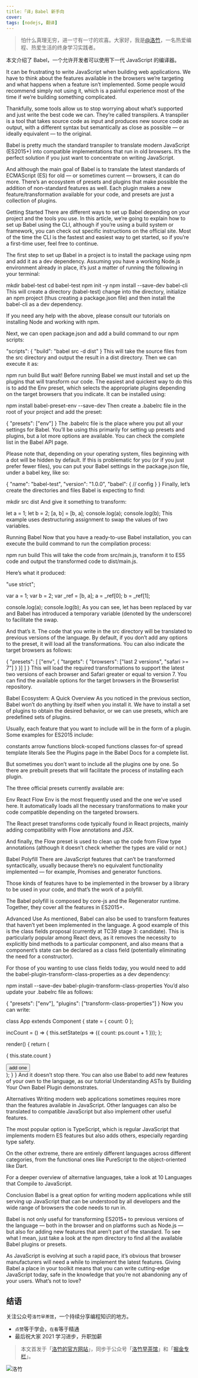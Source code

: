 ```yaml
---
title:「译」Babel 新手向
cover:
tags: [nodejs, 翻译]
---
```


> 怕什么真理无穷，进一寸有一寸的欢喜。大家好，我是[@洛竹](https://github.com/youngjuning)，一名热爱编程、热爱生活的终身学习实践者。

本文介绍了 Babel，一个允许开发者可以使用下一代 JavaScript 的编译器。

It can be frustrating to write JavaScript when building web applications. We have to think about the features available in the browsers we’re targeting and what happens when a feature isn’t implemented. Some people would recommend simply not using it, which is a painful experience most of the time if we’re building something complicated.

Thankfully, some tools allow us to stop worrying about what’s supported and just write the best code we can. They’re called transpilers. A transpiler is a tool that takes source code as input and produces new source code as output, with a different syntax but semantically as close as possible — or ideally equivalent — to the original.

Babel is pretty much the standard transpiler to translate modern JavaScript (ES2015+) into compatible implementations that run in old browsers. It’s the perfect solution if you just want to concentrate on writing JavaScript.

And although the main goal of Babel is to translate the latest standards of ECMAScript (ES) for old — or sometimes current — browsers, it can do more. There’s an ecosystem of presets and plugins that make possible the addition of non-standard features as well. Each plugin makes a new feature/transformation available for your code, and presets are just a collection of plugins.

Getting Started
There are different ways to set up Babel depending on your project and the tools you use. In this article, we’re going to explain how to set up Babel using the CLI, although if you’re using a build system or framework, you can check out specific instructions on the official site. Most of the time the CLI is the fastest and easiest way to get started, so if you’re a first-time user, feel free to continue.

The first step to set up Babel in a project is to install the package using npm and add it as a dev dependency. Assuming you have a working Node.js environment already in place, it’s just a matter of running the following in your terminal:

mkdir babel-test
cd babel-test
npm init -y
npm install --save-dev babel-cli
This will create a directory (babel-test) change into the directory, initialize an npm project (thus creating a package.json file) and then install the babel-cli as a dev dependency.

If you need any help with the above, please consult our tutorials on installing Node and working with npm.

Next, we can open package.json and add a build command to our npm scripts:

"scripts": {
"build": "babel src -d dist"
}
This will take the source files from the src directory and output the result in a dist directory. Then we can execute it as:

npm run build
But wait! Before running Babel we must install and set up the plugins that will transform our code. The easiest and quickest way to do this is to add the Env preset, which selects the appropriate plugins depending on the target browsers that you indicate. It can be installed using:

npm install babel-preset-env --save-dev
Then create a .babelrc file in the root of your project and add the preset:

{
"presets": ["env"]
}
The .babelrc file is the place where you put all your settings for Babel. You’ll be using this primarily for setting up presets and plugins, but a lot more options are available. You can check the complete list in the Babel API page.

Please note that, depending on your operating system, files beginning with a dot will be hidden by default. If this is problematic for you (or if you just prefer fewer files), you can put your Babel settings in the package.json file, under a babel key, like so:

{
"name": "babel-test",
"version": "1.0.0",
"babel": {
// config
}
}
Finally, let’s create the directories and files Babel is expecting to find:

mkdir src dist
And give it something to transform:

let a = 1;
let b = 2;
[a, b] = [b, a];
console.log(a);
console.log(b);
This example uses destructuring assignment to swap the values of two variables.

Running Babel
Now that you have a ready-to-use Babel installation, you can execute the build command to run the compilation process:

npm run build
This will take the code from src/main.js, transform it to ES5 code and output the transformed code to dist/main.js.

Here’s what it produced:

"use strict";

var a = 1;
var b = 2;
var \_ref = [b, a];
a = \_ref[0];
b = \_ref[1];

console.log(a);
console.log(b);
As you can see, let has been replaced by var and Babel has introduced a temporary variable (denoted by the underscore) to facilitate the swap.

And that’s it. The code that you write in the src directory will be translated to previous versions of the language. By default, if you don’t add any options to the preset, it will load all the transformations. You can also indicate the target browsers as follows:

{
"presets": [
["env", {
"targets": {
"browsers": ["last 2 versions", "safari >= 7"]
}
}]
]
}
This will load the required transformations to support the latest two versions of each browser and Safari greater or equal to version 7. You can find the available options for the target browsers in the Browserlist repository.

Babel Ecosystem: A Quick Overview
As you noticed in the previous section, Babel won’t do anything by itself when you install it. We have to install a set of plugins to obtain the desired behavior, or we can use presets, which are predefined sets of plugins.

Usually, each feature that you want to include will be in the form of a plugin. Some examples for ES2015 include:

constants
arrow functions
block-scoped functions
classes
for-of
spread
template literals
See the Plugins page in the Babel Docs for a complete list.

But sometimes you don’t want to include all the plugins one by one. So there are prebuilt presets that will facilitate the process of installing each plugin.

The three official presets currently available are:

Env
React
Flow
Env is the most frequently used and the one we’ve used here. It automatically loads all the necessary transformations to make your code compatible depending on the targeted browsers.

The React preset transforms code typically found in React projects, mainly adding compatibility with Flow annotations and JSX.

And finally, the Flow preset is used to clean up the code from Flow type annotations (although it doesn’t check whether the types are valid or not.)

Babel Polyfill
There are JavaScript features that can’t be transformed syntactically, usually because there’s no equivalent functionality implemented — for example, Promises and generator functions.

Those kinds of features have to be implemented in the browser by a library to be used in your code, and that’s the work of a polyfill.

The Babel polyfill is composed by core-js and the Regenerator runtime. Together, they cover all the features in ES2015+.

Advanced Use
As mentioned, Babel can also be used to transform features that haven’t yet been implemented in the language. A good example of this is the class fields proposal (currently at TC39 stage 3: candidate). This is particularly popular among React devs, as it removes the necessity to explicitly bind methods to a particular component, and also means that a component’s state can be declared as a class field (potentially eliminating the need for a constructor).

For those of you wanting to use class fields today, you would need to add the babel-plugin-transform-class-properties as a dev dependency:

npm install --save-dev babel-plugin-transform-class-properties
You’d also update your .babelrc file as follows:

{
"presets": ["env"],
"plugins": ["transform-class-properties"]
}
Now you can write:

class App extends Component {
state = { count: 0 };

incCount = () => {
this.setState(ps => ({ count: ps.count + 1 }));
};

render() {
return (

<div>
<p>{ this.state.count }</p>
<button onClick={this.incCount}>add one</button>
</div>
);
}
}
And it doesn’t stop there. You can also use Babel to add new features of your own to the language, as our tutorial Understanding ASTs by Building Your Own Babel Plugin demonstrates.

Alternatives
Writing modern web applications sometimes requires more than the features available in JavaScript. Other languages can also be translated to compatible JavaScript but also implement other useful features.

The most popular option is TypeScript, which is regular JavaScript that implements modern ES features but also adds others, especially regarding type safety.

On the other extreme, there are entirely different languages across different categories, from the functional ones like PureScript to the object-oriented like Dart.

For a deeper overview of alternative languages, take a look at 10 Languages that Compile to JavaScript.

Conclusion
Babel is a great option for writing modern applications while still serving up JavaScript that can be understood by all developers and the wide range of browsers the code needs to run in.

Babel is not only useful for transforming ES2015+ to previous versions of the language — both in the browser and on platforms such as Node.js — but also for adding new features that aren’t part of the standard. To see what I mean, just take a look at the npm directory to find all the available Babel plugins or presets.

As JavaScript is evolving at such a rapid pace, it’s obvious that browser manufacturers will need a while to implement the latest features. Giving Babel a place in your toolkit means that you can write cutting-edge JavaScript today, safe in the knowledge that you’re not abandoning any of your users. What’s not to love?

## 结语

关注公众号`洛竹早茶馆`，一个持续分享编程知识的地方。

- `点赞`等于学会，`在看`等于精通
- 最后祝大家 2021 学习进步，升职加薪

> 本文首发于「[洛竹的官方网站](https://youngjuning.js.org/)」，同步于公众号「[洛竹早茶馆](https://cdn.jsdelivr.net/gh/youngjuning/images/20210418112129.jpeg)」和「[掘金专栏](https://juejin.cn/user/325111174662855)」。

![洛竹](https://youngjuning.js.org/img/luozhu.png)

